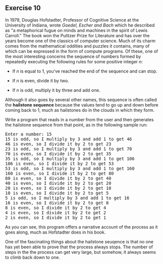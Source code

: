Exercise 10
----------- 

In 1979, Douglas Hofstadter, Professor of Cognitive Science at the University of Indiana, wrote *Goedel, Escher and Bach* which he described as "a metaphorical fugue on minds and machines in the spirit of Lewis Carroll." The book won the Pulitzer Prize for Literature and has over the years become one of the classics of computer science. Much of its charm comes from the mathematical oddities and puzzles it contains, many of which can be expressed in the form of compute programs. Of these, one of the most interesting concerns the sequence of numbers formed by repeatedly executing the following rules for some positive integer *n*:

* If *n* is equal to 1, you've reached the end of the sequence and can stop.

* If *n* is even, divide it by two.

* If *n* is odd, multiply it by three and add one.

Although it also goes by several other names, this sequence is often called the **hailstone sequence** because the values tend to go up and down before coming back to 1, much as hailstones do in the clouds in which they form.

Write a program that reads in a number from the user and then generates the hailstone sequence from that point, as in the following sample run:

<pre>
Enter a number: 15
15 is odd, so I multiply by 3 and add 1 to get 46
46 is even, so I divide it by 2 to get 23
23 is odd, so I multiply by 3 and add 1 to get 70
70 is even, so I divide it by 2 to get 35
35 is odd, so I multiply by 3 and add 1 to get 106
106 is even, so I divide it by 2 to get 53
53 is odd, so I multiply by 3 and add 1 to get 160
160 is even, so I divide it by 2 to get 80
80 is even, so I divide it by 2 to get 40
40 is even, so I divide it by 2 to get 20
20 is even, so I divide it by 2 to get 10
10 is even, so I divide it by 2 to get 5
5 is odd, so I multiply by 3 and add 1 to get 16
16 is even, so I divide it by 2 to get 8
8 is even, so I divide it by 2 to get 4
4 is even, so I divide it by 2 to get 2
2 is even, so I divide it by 2 to get 1
</pre>

As you can see, this program offers a narrative account of the process as it goes along, much as Hofstadter does in his book. 

One of the fascinating things about the hailstone seuqence is that no one has yet been able to prove that the process always stops. The number of steps in the the process can get very large, but somehow, it always seems to climb back down to one.